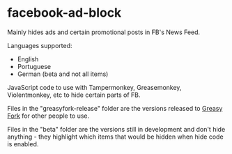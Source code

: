 # facebook-ad-block

Mainly hides ads and certain promotional posts in FB's News Feed.

Languages supported:
- English
- Portuguese
- German (beta and not all items)

JavaScript code to use with Tampermonkey, Greasemonkey, Violentmonkey, etc to hide certain parts of FB.

Files in the "greasyfork-release" folder are the versions released to [Greasy Fork](https://greasyfork.org/en/scripts/431970-facebook-ad-block-v3) for other people to use.

Files in the "beta" folder are the versions still in development and don't hide anything - they highlight which items that would be hidden when hide code is enabled.

